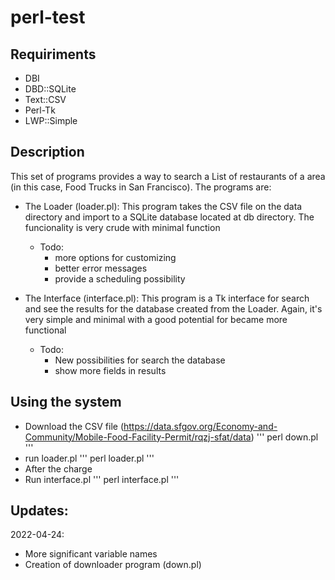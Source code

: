# perl-test

## Requiriments

- DBI
- DBD::SQLite
- Text::CSV
- Perl-Tk
- LWP::Simple

## Description

This set of programs provides a way to search a List of restaurants of a area (in this case, Food Trucks in San Francisco). 
The programs are:

- The Loader (loader.pl): This program takes the CSV file on the data directory and import to a SQLite database located at db directory. The funcionality is very crude with minimal function
  - Todo:
    * more options for customizing
    * better error messages
    * provide a scheduling possibility

- The Interface (interface.pl): This program is a Tk interface for search and see the results for the database created from the Loader. Again, it's very simple and minimal with a good potential for became more functional
  - Todo:
    * New possibilities for search the database
    * show more fields in results

## Using the system

- Download the CSV file (https://data.sfgov.org/Economy-and-Community/Mobile-Food-Facility-Permit/rqzj-sfat/data)
'''
perl down.pl
'''
- run loader.pl
'''
perl loader.pl
'''                
- After the charge
- Run interface.pl
'''
perl interface.pl
'''

## Updates:

2022-04-24:
- More significant variable names
- Creation of downloader program (down.pl)
